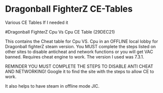 # Dragonball FighterZ CE-Tables
Various CE Tables If I needed it

#Dragonball FighterZ Cpu Vs Cpu CE Table (29DEC21)

This contains the Cheat table for Cpu VS. Cpu in an OFFLINE local lobby for Dragonball fighterZ steam version. You MUST complete the steps listed on other sites to disable
anticheat and network functions or you will get VAC banned. Requires cheat engine to work. The version I used was 7.3.1.

REMINDER YOU MUST COMPLETE THE STEPS TO DISABLE ANTI CHEAT AND NETWORKING! Google it to find the site with the steps to allow CE to work.

It also helps to have steam in offline mode JIC.
